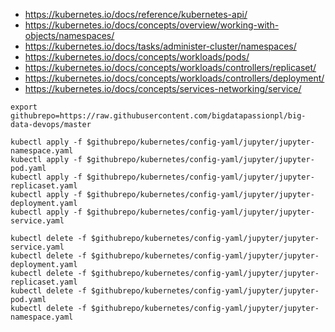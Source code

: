 
* https://kubernetes.io/docs/reference/kubernetes-api/
* https://kubernetes.io/docs/concepts/overview/working-with-objects/namespaces/
* https://kubernetes.io/docs/tasks/administer-cluster/namespaces/
* https://kubernetes.io/docs/concepts/workloads/pods/
* https://kubernetes.io/docs/concepts/workloads/controllers/replicaset/
* https://kubernetes.io/docs/concepts/workloads/controllers/deployment/
* https://kubernetes.io/docs/concepts/services-networking/service/

~~~shell
export githubrepo=https://raw.githubusercontent.com/bigdatapassionpl/big-data-devops/master

kubectl apply -f $githubrepo/kubernetes/config-yaml/jupyter/jupyter-namespace.yaml
kubectl apply -f $githubrepo/kubernetes/config-yaml/jupyter/jupyter-pod.yaml
kubectl apply -f $githubrepo/kubernetes/config-yaml/jupyter/jupyter-replicaset.yaml
kubectl apply -f $githubrepo/kubernetes/config-yaml/jupyter/jupyter-deployment.yaml
kubectl apply -f $githubrepo/kubernetes/config-yaml/jupyter/jupyter-service.yaml

kubectl delete -f $githubrepo/kubernetes/config-yaml/jupyter/jupyter-service.yaml
kubectl delete -f $githubrepo/kubernetes/config-yaml/jupyter/jupyter-deployment.yaml
kubectl delete -f $githubrepo/kubernetes/config-yaml/jupyter/jupyter-replicaset.yaml
kubectl delete -f $githubrepo/kubernetes/config-yaml/jupyter/jupyter-pod.yaml
kubectl delete -f $githubrepo/kubernetes/config-yaml/jupyter/jupyter-namespace.yaml
~~~